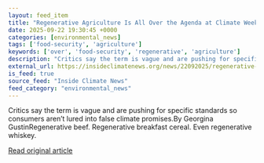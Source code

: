 ```yaml
---
layout: feed_item
title: "Regenerative Agriculture Is All Over the Agenda at Climate Week NYC. But What Does It Mean?"
date: 2025-09-22 19:30:45 +0000
categories: [environmental_news]
tags: ['food-security', 'agriculture']
keywords: ['over', 'food-security', 'regenerative', 'agriculture']
description: "Critics say the term is vague and are pushing for specific standards so consumers aren’t lured into false climate promises"
external_url: https://insideclimatenews.org/news/22092025/regenerative-agriculture-climate-week-nyc/
is_feed: true
source_feed: "Inside Climate News"
feed_category: "environmental_news"
---
```


Critics say the term is vague and are pushing for specific standards so consumers aren’t lured into false climate promises.By Georgina GustinRegenerative beef. Regenerative breakfast cereal. Even regenerative whiskey.

[Read original article](https://insideclimatenews.org/news/22092025/regenerative-agriculture-climate-week-nyc/)
